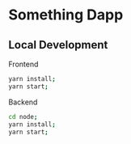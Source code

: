 # Something Dapp

## Local Development

Frontend

```bash
yarn install;
yarn start;
```

Backend

```bash
cd node;
yarn install;
yarn start;
```

